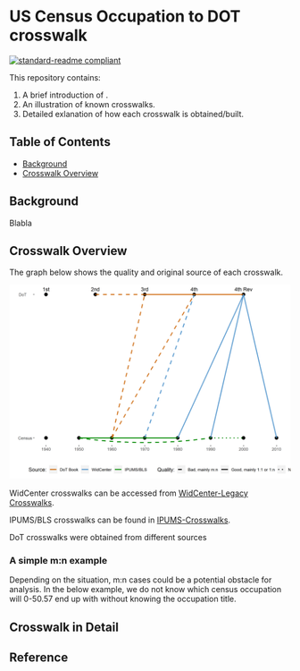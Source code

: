# US Census Occupation to DOT crosswalk
[![standard-readme compliant](https://img.shields.io/badge/readme%20style-standard-brightgreen.svg?style=flat-square)](https://github.com/RichardLitt/standard-readme)

This repository contains:
1. A brief introduction of .
2. An illustration of known crosswalks.
3. Detailed exlanation of how each crosswalk is obtained/built. 

## Table of Contents
- [Background](#background)
- [Crosswalk Overview](#crosswalk-overview)
## Background
Blabla


## Crosswalk Overview
The graph below shows the quality and original source of each crosswalk.

<img src="/src/crosswalk.png" alt="Crosswalk Overview"/>


WidCenter crosswalks can be accessed from [WidCenter-Legacy Crosswalks](https://www.widcenter.org/document/legacy-crosswalks/).

IPUMS/BLS crosswalks can be found in [IPUMS-Crosswalks](https://usa.ipums.org/usa/volii/occ_ind.shtml).

DoT crosswalks were obtained from different sources

 ### A simple m:n example
 Depending on the situation, m:n cases could be a potential obstacle for analysis. In the below example, we do not know which census occupation will 0-50.57 end up with without knowing the occupation title.
 
 
 
 
## Crosswalk in Detail
 




## Reference



